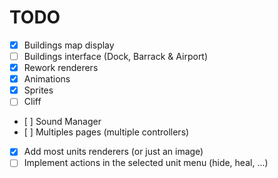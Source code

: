 TODO
====

- [x] Buildings map display
- [ ] Buildings interface (Dock, Barrack & Airport)
- [x] Rework renderers
- [x] Animations
- [x] Sprites
- [ ] Cliff
- [ ] Sound Manager
- [ ] Multiples pages (multiple controllers)
- [x] Add most units renderers (or just an image)
- [ ] Implement actions in the selected unit menu (hide, heal, ...)
